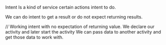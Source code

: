 Intent
Is a kind of service certain actions intent to do.

We can do intent to get a result or do not expect returning results.


// Working intent with no expectation of returning value.
We declare our activity and later start the activity 
We can pass data to another activity and get those data to work with.
